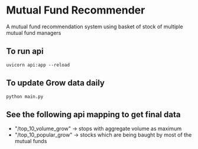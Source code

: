 # Mutual Fund Recommender
A mutual fund recommendation system using basket of stock of multiple mutual fund managers

## To run api
`uvicorn api:app --reload`

## To update Grow data daily
`python main.py`


## See the following api mapping to get final data
 - "/top_10_volume_grow" -> stops with aggregate volume as maximum
 - "/top_10_popular_grow" -> stocks which are being baught by most of the mutual funds